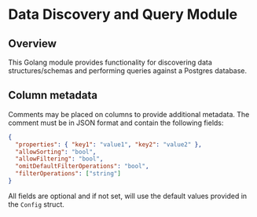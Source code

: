 # Data Discovery and Query Module

## Overview

This Golang module provides functionality for discovering data structures/schemas and performing queries against a Postgres database.

## Column metadata

Comments may be placed on columns to provide additional metadata. The comment must be in JSON format and contain the following fields:

```json
{
  "properties": { "key1": "value1", "key2": "value2" },
  "allowSorting": "bool",
  "allowFiltering": "bool",
  "omitDefaultFilterOperations": "bool",
  "filterOperations": ["string"]
}
```

All fields are optional and if not set, will use the default values provided in the `Config` struct.
